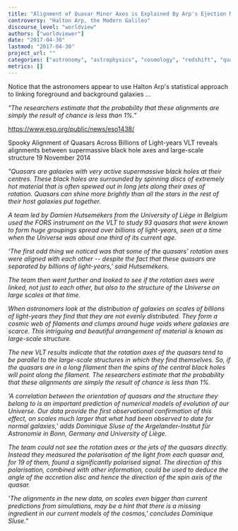 ```yaml
---
title: "Alignment of Quasar Minor Axes is Explained By Arp's Ejection Model"
controversy: "Halton Arp, the Modern Galileo"
discourse_level: "worldview"
authors: ["worldviewer"]
date: "2017-04-30"
lastmod: "2017-04-30"
project_url: ""
categories: ["astronomy", "astrophysics", "cosmology", "redshift", "quasars", "halton arp", "arp ejection model", "quasar alignment", "science journalism"]
metrics: []
---
```


Notice that the astronomers appear to use Halton Arp's statistical approach to linking foreground and background galaxies ...

_"The researchers estimate that the probability that these alignments are simply the result of chance is less than 1%."_

https://www.eso.org/public/news/eso1438/

Spooky Alignment of Quasars Across Billions of Light-years
VLT reveals alignments between supermassive black hole axes and large-scale structure
19 November 2014

_"Quasars are galaxies with very active supermassive black holes at their centres. These black holes are surrounded by spinning discs of extremely hot material that is often spewed out in long jets along their axes of rotation. Quasars can shine more brightly than all the stars in the rest of their host galaxies put together._

_A team led by Damien Hutsemékers from the University of Liège in Belgium used the FORS instrument on the VLT to study 93 quasars that were known to form huge groupings spread over billions of light-years, seen at a time when the Universe was about one third of its current age._

_'The first odd thing we noticed was that some of the quasars’ rotation axes were aligned with each other -- despite the fact that these quasars are separated by billions of light-years,' said Hutsemékers._

_The team then went further and looked to see if the rotation axes were linked, not just to each other, but also to the structure of the Universe on large scales at that time._

_When astronomers look at the distribution of galaxies on scales of billions of light-years they find that they are not evenly distributed. They form a cosmic web of filaments and clumps around huge voids where galaxies are scarce. This intriguing and beautiful arrangement of material is known as large-scale structure._

_The new VLT results indicate that the rotation axes of the quasars tend to be parallel to the large-scale structures in which they find themselves. So, if the quasars are in a long filament then the spins of the central black holes will point along the filament. The researchers estimate that the probability that these alignments are simply the result of chance is less than 1%._

_'A correlation between the orientation of quasars and the structure they belong to is an important prediction of numerical models of evolution of our Universe. Our data provide the first observational confirmation of this effect, on scales much larger that what had been observed to date for normal galaxies,' adds Dominique Sluse of the Argelander-Institut für Astronomie in Bonn, Germany and University of Liège._

_The team could not see the rotation axes or the jets of the quasars directly. Instead they measured the polarisation of the light from each quasar and, for 19 of them, found a significantly polarised signal. The direction of this polarisation, combined with other information, could be used to deduce the angle of the accretion disc and hence the direction of the spin axis of the quasar._

_'The alignments in the new data, on scales even bigger than current predictions from simulations, may be a hint that there is a missing ingredient in our current models of the cosmos,' concludes Dominique Sluse."_
